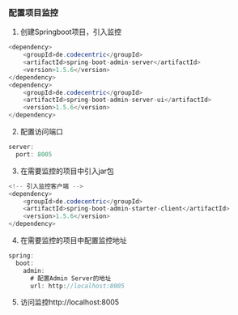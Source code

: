 ### 配置项目监控
1. 创建Springboot项目，引入监控
```java
<dependency>
    <groupId>de.codecentric</groupId>
    <artifactId>spring-boot-admin-server</artifactId>
    <version>1.5.6</version>
</dependency>
<dependency>
    <groupId>de.codecentric</groupId>
    <artifactId>spring-boot-admin-server-ui</artifactId>
    <version>1.5.6</version>
</dependency>
```
2. 配置访问端口
```java
server:
  port: 8005
```
3. 在需要监控的项目中引入jar包
```java
<!-- 引入监控客户端 -->
<dependency>
    <groupId>de.codecentric</groupId>
    <artifactId>spring-boot-admin-starter-client</artifactId>
    <version>1.5.6</version>
</dependency>
```
4. 在需要监控的项目中配置监控地址
```java
spring:
  boot:
    admin:
      # 配置Admin Server的地址
      url: http://localhost:8005
```
5. 访问监控http://localhost:8005